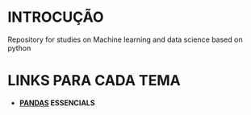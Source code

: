 # INTROCUÇÃO
Repository for studies on Machine learning and data science based on python

# LINKS PARA CADA TEMA

- **[PANDAS](https://upraggy.github.io/PY_DATASCIENCE_AND_MACH_LEARN/PANDAS) ESSENCIALS**
